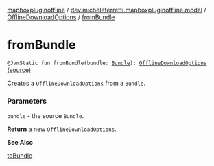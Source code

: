 [mapboxpluginoffline](../../index.md) / [dev.micheleferretti.mapboxpluginoffline.model](../index.md) / [OfflineDownloadOptions](index.md) / [fromBundle](./from-bundle.md)

# fromBundle

`@JvmStatic fun fromBundle(bundle: `[`Bundle`](https://developer.android.com/reference/android/os/Bundle.html)`): `[`OfflineDownloadOptions`](index.md) [(source)](https://github.com/xit0c/mapbox-plugin-offline/tree/master/mapboxpluginoffline/src/main/java/dev/micheleferretti/mapboxpluginoffline/model/OfflineDownloadOptions.kt#L35)

Creates a `OfflineDownloadOptions` from a `Bundle`.

### Parameters

`bundle` - the source `Bundle`.

**Return**
a new `OfflineDownloadOptions`.

**See Also**

[toBundle](to-bundle.md)

